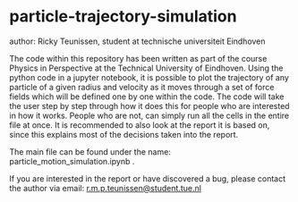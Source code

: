 # particle-trajectory-simulation

author: Ricky Teunissen, student at technische universiteit Eindhoven

The code within this repository has been written as part of the course Physics in Perspective at the Technical University of Eindhoven. 
Using the python code in a jupyter notebook, it is possible to plot the trajectory of any particle of a given radius and velocity as it moves through a set of force fields which will be defined one by one within the code. The code will take the user step by step through how it does this for people who are interested in how it works. People who are not, can simply run all the cells in the entire file at once. It is recommended to also look at the report it is based on, since this explains most of the decisions taken into the report. 

The main file can be found under the name: particle_motion_simulation.ipynb .

If you are interested in the report or have discovered a bug, please contact the author via email: r.m.p.teunissen@student.tue.nl
